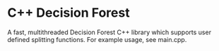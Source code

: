 # C++ Decision Forest

A fast, multithreaded Decision Forest C++ library which supports user defined splitting functions.  For example usage, see main.cpp.

